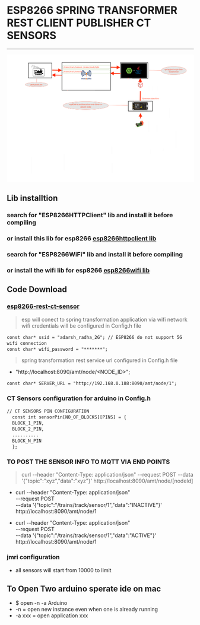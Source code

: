 # ESP8266 SPRING TRANSFORMER REST CLIENT PUBLISHER CT SENSORS

---

![img](../../image/dig19.png)

## Lib installtion
### search for "ESP8266HTTPClient" lib and install it before compiling 
### or install this lib for esp8266 [esp8266httpclient lib](https://github.com/Adarsh-Model-Trains/jmri-mqtt-spring-transformer-wireless-eco-system/raw/main/lib/ESP8266HTTPClient.zip)


### search for "ESP8266WiFi" lib and install it before compiling 
### or install the wifi lib for esp8266 [esp8266wifi lib](https://github.com/Adarsh-Model-Trains/jmri-mqtt-spring-transformer-wireless-eco-system/raw/main/lib/ESP8266WiFi.zip)


## Code Download 
### [esp8266-rest-ct-sensor](https://github.com/Adarsh-Model-Trains/jmri-mqtt-spring-transformer-wireless-eco-system/raw/production/ESP-SOLUTIONS/eesp8266-rest-ct-sensor.zip)


> esp will conect to spring transformation application via wifi network 
> wifi credentials will be configured in Config.h file 
```
const char* ssid = "adarsh_radha_2G"; // ESP8266 do not support 5G wifi connection
const char* wifi_password = "*******";

```

> spring transformation rest service url configured in Config.h file 
* "http://localhost:8090/amt/node/<NODE_ID>";
```
const char* SERVER_URL = "http://192.168.0.188:8090/amt/node/1";
```

### CT Sensors configuration for arduino in Config.h 
```
// CT SENSORS PIN CONFIGURATION 
  const int sensorPin[NO_OF_BLOCKS][PINS] = {
  BLOCK_1_PIN,
  BLOCK_2_PIN,
  ..........
  BLOCK_N_PIN
  };

 ```

### TO POST THE SENSOR INFO TO  MQTT  VIA END POINTS 
> curl --header "Content-Type: application/json" --request POST --data '{"topic":"xyz","data":"xyz"}' http://localhost:8090/amt/node/[nodeId]
* curl --header "Content-Type: application/json" \
  --request POST \
  --data '{"topic":"/trains/track/sensor/1","data":"INACTIVE"}' \
  http://localhost:8090/amt/node/1
  
* curl --header "Content-Type: application/json" \
  --request POST \
  --data '{"topic":"/trains/track/sensor/1","data":"ACTIVE"}' \
  http://localhost:8090/amt/node/1



### jmri configuration 
* all sensors will start from 10000 to limit 


## To Open Two arduino sperate ide on mac 
* $ open -n -a Arduino
* -n = open new instance even when one is already running
* -a xxx = open application xxx

